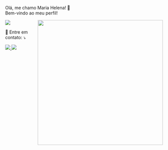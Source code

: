   Olá, me chamo Maria Helena! 👋 
  <br>
  Bem-vindo ao meu perfil!

<img src="https://raw.githubusercontent.com/MicaelliMedeiros/micaellimedeiros/master/image/computer-illustration.png" min-width="400px" max-width="400px" width="400px" align="right">

<p align="left"> 
  <a href="https://github.com/helenazbm">
    <img align="center" src="https://github-readme-stats.vercel.app/api/top-langs/?username=helenazbm&theme=dracula&hide_langs_below=1" />
  </a>
</p>

<p align="left">
  💌 Entre em contato: ⤵️
</p>

<p align="left">
  <a href="mailto:maria.helena.barros.moraes@ccc.ufcg.edu.br" alt="Gmail">
    <img src="https://img.shields.io/badge/-Gmail-FF0000?style=flat-square&labelColor=FF0000&logo=gmail&logoColor=white" />
  </a>

  <a href="https://www.linkedin.com/in/helenabarrosz/" alt="LinkedIn">
    <img src="https://img.shields.io/badge/-Linkedin-0e76a8?style=flat-square&logo=Linkedin&logoColor=white" />
  </a>
</p>
